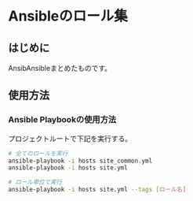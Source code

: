 # Ansibleのロール集

## はじめに

AnsibAnsibleまとめたものです。

## 使用方法

### Ansible Playbookの使用方法

プロジェクトルートで下記を実行する。

```bash
# 全てのロールを実行
ansible-playbook -i hosts site_common.yml
ansible-playbook -i hosts site.yml

# ロール単位で実行
ansible-playbook -i hosts site.yml --tags [ロール名]
```
